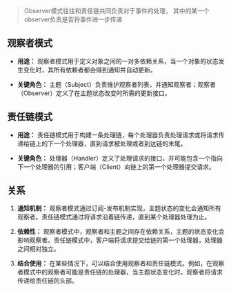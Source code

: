> Observer模式往往和责任链共同负责对于事件的处理，  其中的某一个observer负责是否将事件进一步传递
## 观察者模式

- **用途：** 观察者模式用于定义对象之间的一对多依赖关系，当一个对象的状态发生变化时，其所有依赖者都会得到通知并自动更新。

- **关键角色：** 主题（Subject）负责维护观察者列表，并通知观察者；观察者（Observer）定义了在主题状态改变时所需的更新接口。


## 责任链模式

- **用途：** 责任链模式用于构建一条处理链，每个处理器负责处理请求或将请求传递给链上的下一个处理器，直到请求被处理或者到达链的末尾。

- **关键角色：** 处理器（Handler）定义了处理请求的接口，并可能包含一个指向下一个处理器的引用；客户端（Client）向链上的第一个处理器提交请求。

## 关系

1. **通知机制：** 观察者模式通过订阅-发布机制实现，主题状态的变化会通知所有观察者。责任链模式通过将请求沿着链传递，直到某个处理器处理为止。
  
2. **依赖性：** 观察者模式中，观察者和主题之间存在依赖关系，主题的状态变化会影响观察者。责任链模式中，客户端将请求提交给链的第一个处理器，处理器之间相对独立。

3. **结合使用：** 在某些情况下，可以结合使用观察者和责任链模式。例如，在观察者模式中的观察者可能是责任链的处理器，当主题状态变化时，观察者将请求传递给责任链的头部。